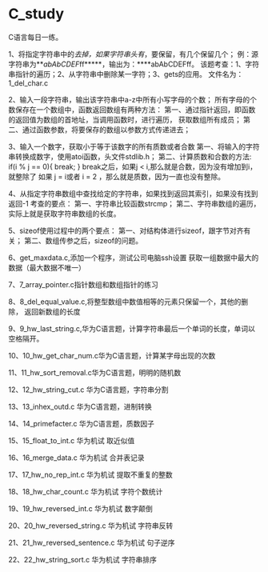 # C_study

C语言每日一练。

1、将指定字符串中的*去掉，如果字符串头有*，要保留，有几个保留几个；
    例：源字符串为****abAb*CDEF*ff*****，输出为：****abAbCDEFff。
    该题考查：1、字符串指针的遍历；2、从字符串中删除某一字符；3、gets的应用。
    文件名为：1_del_char.c

2、输入一段字符串，输出该字符串中a-z中所有小写字母的个数；
    所有字母的个数保存在一个数组中，函数返回数组有两种方法：
    第一、通过指针返回，即函数的返回值为数组的首地址，当调用函数时，进行遍历，
    获取数组所有成员；
    第二、通过函数参数，将要保存的数组以参数方式传递进去；

3、输入一个数字，获取小于等于该数字的所有质数或者合数
    第一、将输入的字符串转换成数字，使用atoi函数，头文件stdlib.h；
    第二、计算质数和合数的方法:
    if(i % j == 0){
        break;
    }
    break之后，如果j < i,那么就是合数，因为没有增加到i，就整除了
    如果 j = i或者 i = 2 ，那么就是质数，因为一直也没有整除。

4、从指定字符串数组中查找给定的字符串，如果找到返回其索引，如果没有找到返回-1
    考查的要点：
    第一、字符串比较函数strcmp；
    第二、字符串数组的遍历，实际上就是获取字符串数组的长度。

5、sizeof使用过程中的两个要点：
    第一、对结构体进行sizeof，跟字节对齐有关；
    第二、数组传参之后，sizeof的问题。

6、get_maxdata.c,添加一个程序，测试公司电脑ssh设置
    获取一组数据中最大的数据（最大数据不唯一）

7、7_array_pointer.c指针数组和数组指针的练习

8、8_del_equal_value.c,将整型数组中数值相等的元素只保留一个，其他的删除，
    返回新数组的长度

9、9_hw_last_string.c,华为C语言题，计算字符串最后一个单词的长度，单词以空格隔开。

10、10_hw_get_char_num.c华为C语言题，计算某字母出现的次数

11、11_hw_sort_removal.c华为C语言题，明明的随机数

12、12_hw_string_cut.c 华为C语言题，字符串分割

13、13_inhex_outd.c 华为C语言题，进制转换

14、14_primefacter.c 华为C语言题，质数因子

15、15_float_to_int.c 华为机试  取近似值

16、16_merge_data.c 华为机试 合并表记录

17、17_hw_no_rep_int.c 华为机试 提取不重复的整数

18、18_hw_char_count.c 华为机试 字符个数统计

19、19_hw_reversed_int.c 华为机试 数字颠倒

20、20_hw_reversed_string.c 华为机试 字符串反转

21、21_hw_reversed_sentence.c 华为机试 句子逆序

22、22_hw_string_sort.c 华为机试 字符串排序